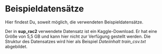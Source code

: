 # Beispieldatensätze

Hier findest Du, soweit möglich, die verwendeten Beispieldatensätze.


Der in **sup_rac2** verwendete Datensatz ist ein Kaggle-Download. Er hat eine Größe von 5,5 GB und kann hier nicht zur Verfügung gestellt werden. Die Struktur des Datensatzes wird hier als Beispiel *Dateiinhalt train_csv.txt* abgebildet.

